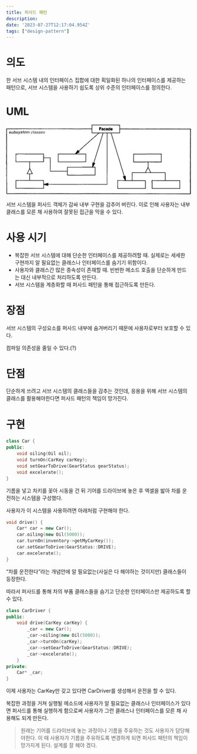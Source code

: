 ```yaml
---
title: 퍼사드 패턴
description:
date: '2023-07-27T12:17:04.954Z'
tags: ["design-pattern"]
---
```


# 의도

한 서브 시스템 내의 인터페이스 집합에 대한 획일화된 하나의 인터페이스를 제공하는 패턴으로, 서브 시스템을 사용하기 쉽도록 상위 수준의 인터페이스를 정의한다.

# UML

![Alt text](image.png)

서브 시스템을 퍼사드 객체가 감싸 내부 구현을 감추어 버린다. 이로 인해 사용자는 내부 클래스를 모른 채 사용하여 잘못된 접근을 막을 수 있다.

# 사용 시기

- 복잡한 서브 시스템에 대해 단순한 인터페이스를 제공하려할 때. 실제로는 세세한 구현까지 알 필요없는 클래스나 인터페이스를 숨기기 위함이다.
- 사용자와 클래스간 많은 종속성이 존재할 때. 빈번한 메소드 호출을 단순하게 만드는 대신 내부적으로 처리하도록 만든다.
- 서브 시스템을 계층화할 때 퍼사드 패턴을 통해 접근하도록 만든다.

# 장점

서브 시스템의 구성요소를 퍼사드 내부에 숨겨버리기 때문에 사용자로부터 보호할 수 있다.

컴파일 의존성을 줄일 수 있다.(?)

# 단점

단순하게 쓰려고 서브 시스템의 클래스들을 감추는 것인데, 응용을 위해 서브 시스템의 클래스를 활용해야한다면 퍼사드 패턴의 책임이 망가진다.

# 구현

```cpp
class Car {
public:
    void oiling(Oil oil);
    void turnOn(CarKey carKey);
    void setGearToDrive(GearStatus gearStatus);
    void excelerate();
}
```

기름을 넣고 차키를 꽂아 시동을 건 뒤 기어를 드라이브에 놓은 후 엑셀을 밟아 차를 운전하는 시스템을 구성했다.

사용자가 이 시스템을 사용하려면 아래처럼 구현해야 한다.

```cpp
void drive() {
    Car* car = new Car();
    car.oiling(new Oil(5000));
    car.turnOn(inventory->getMyCarKey());
    car.setGearToDrive(GearStatus::DRIVE);
    car.excelerate();
}
```

“차를 운전한다”라는 개념안에 알 필요없는(사실은 다 해야하는 것이지만) 클래스들이 등장한다.

따라서 퍼사드를 통해 차의 부품 클래스들을 숨기고 단순한 인터페이스만 제공하도록 할 수 있다.

```cpp
class CarDriver {
public:
    void drive(CarKey carKey) {
        _car = new Car();
        _car->oiling(new Oil(5000));
        _car->turnOn(carKey);
        _car->setGearToDrive(GearStatus::DRIVE);
        _car->excelerate();
    }
private:
    Car* _car;
}
```

이제 사용자는 CarKey만 갖고 있다면 CarDriver를 생성해서 운전을 할 수 있다.

복잡한 과정을 거쳐 실행될 메소드에 사용자가 알 필요없는 클래스나 인터페이스가 있다면 퍼사드를 통해 실행하게 함으로써 사용자가 그런 클래스나 인터페이스를 모른 채 사용해도 되게 만든다.

> 원래는 기어를 드라이브에 놓는 과정이나 기름을 주유하는 것도 사용자가 담당해야한다.
> 이 때 사용자가 기름을 주유하도록 변경하게 되면 퍼사드 패턴의 책임이 망가지게 된다. 설계를 잘 해야 겠다.